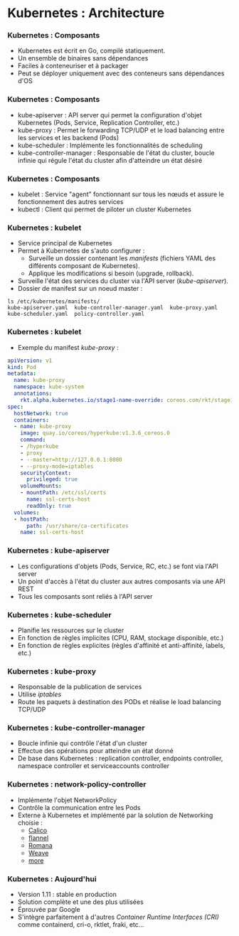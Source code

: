# Kubernetes : Architecture

### Kubernetes : Composants

- Kubernetes est écrit en Go, compilé statiquement.
- Un ensemble de binaires sans dépendances
- Faciles à conteneuriser et à packager
- Peut se déployer uniquement avec des conteneurs sans dépendances d'OS

### Kubernetes : Composants

- kube-apiserver : API server qui permet la configuration d'objet Kubernetes (Pods, Service, Replication Controller, etc.)
- kube-proxy : Permet le forwarding TCP/UDP et le load balancing entre les services et les backend (Pods)
- kube-scheduler : Implémente les fonctionnalités de scheduling
- kube-controller-manager : Responsable de l'état du cluster, boucle infinie qui régule l'état du cluster afin d'atteindre un état désiré

### Kubernetes : Composants

- kubelet : Service "agent" fonctionnant sur tous les nœuds et assure le fonctionnement des autres services
- kubectl : Client qui permet de piloter un cluster Kubernetes

### Kubernetes : kubelet

- Service principal de Kubernetes
- Permet à Kubernetes de s'auto configurer :
    - Surveille un dossier contenant les *manifests* (fichiers YAML des différents composant de Kubernetes).
    - Applique les modifications si besoin (upgrade, rollback).
- Surveille l'état des services du cluster via l'API server (*kube-apiserver*).
- Dossier de manifest sur un noeud master :

```
ls /etc/kubernetes/manifests/
kube-apiserver.yaml  kube-controller-manager.yaml  kube-proxy.yaml  kube-scheduler.yaml  policy-controller.yaml
```

### Kubernetes : kubelet

- Exemple du manifest *kube-proxy* :

```yaml
apiVersion: v1
kind: Pod
metadata:
  name: kube-proxy
  namespace: kube-system
  annotations:
    rkt.alpha.kubernetes.io/stage1-name-override: coreos.com/rkt/stage1-fly
spec:
  hostNetwork: true
  containers:
  - name: kube-proxy
    image: quay.io/coreos/hyperkube:v1.3.6_coreos.0
    command:
    - /hyperkube
    - proxy
    - --master=http://127.0.0.1:8080
    - --proxy-mode=iptables
    securityContext:
      privileged: true
    volumeMounts:
    - mountPath: /etc/ssl/certs
      name: ssl-certs-host
      readOnly: true
  volumes:
  - hostPath:
      path: /usr/share/ca-certificates
    name: ssl-certs-host
```

### Kubernetes : kube-apiserver

- Les configurations d'objets (Pods, Service, RC, etc.) se font via l'API server
- Un point d'accès à l'état du cluster aux autres composants via une API REST
- Tous les composants sont reliés à l'API server

### Kubernetes : kube-scheduler

- Planifie les ressources sur le cluster
- En fonction de règles implicites (CPU, RAM, stockage disponible, etc.)
- En fonction de règles explicites (règles d'affinité et anti-affinité, labels, etc.)

### Kubernetes : kube-proxy

- Responsable de la publication de services
- Utilise *iptables*
- Route les paquets à destination des PODs et réalise le load balancing TCP/UDP

### Kubernetes : kube-controller-manager

- Boucle infinie qui contrôle l'état d'un cluster
- Effectue des opérations pour atteindre un état donné
- De base dans Kubernetes : replication controller, endpoints controller, namespace controller et serviceaccounts controller

### Kubernetes : network-policy-controller

- Implémente l'objet NetworkPolicy
- Contrôle la communication entre les Pods
- Externe à Kubernetes et implémenté par la solution de Networking choisie :
    - [Calico](https://projectcalico.org/)
    - [flannel](https://coreos.com/flannel)
    - [Romana](https://romana.io/)
    - [Weave](https://www.weave.works/oss/net/)
    - [more](https://kubernetes.io/docs/concepts/cluster-administration/networking/#how-to-implement-the-kubernetes-networking-model)

### Kubernetes : Aujourd'hui

- Version 1.11 : stable en production
- Solution complète et une des plus utilisées
- Éprouvée par Google
- S'intègre parfaitement à d'autres _Container Runtime Interfaces (CRI)_ comme containerd, cri-o, rktlet, fraki, etc...

